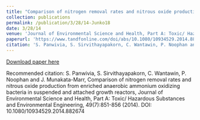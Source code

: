 ```yaml
---
title: "Comparison of nitrogen removal rates and nitrous oxide production from enriched anaerobic ammonium oxidizing bacteria in suspended and attached growth reactors"
collection: publications
permalink: /publication/3/28/14-Junko18
date: 3/28/14
venue: 'Journal of Environmental Science and Health, Part A: Toxic/ Hazardous Substances and Environmental Engineering'
paperurl: 'https://www.tandfonline.com/doi/abs/10.1080/10934529.2014.882674'
citation: 'S. Panwivia, S. Sirvithayapakorn, C. Wantawin, P. Noophan and J. Munakata-Marr, Comparison of nitrogen removal rates and nitrous oxide production from enriched anaerobic ammonium oxidizing bacteria in suspended and attached growth reactors, Journal of Environmental Science and Health, Part A: Toxic/ Hazardous Substances and Environmental Engineering, 49(7):851-856 (2014). DOI: 10.1080/10934529.2014.882674'
---
```


<a href='https://www.tandfonline.com/doi/abs/10.1080/10934529.2014.882674'>Download paper here</a>

Recommended citation: S. Panwivia, S. Sirvithayapakorn, C. Wantawin, P. Noophan and J. Munakata-Marr, Comparison of nitrogen removal rates and nitrous oxide production from enriched anaerobic ammonium oxidizing bacteria in suspended and attached growth reactors, Journal of Environmental Science and Health, Part A: Toxic/ Hazardous Substances and Environmental Engineering, 49(7):851-856 (2014). DOI: 10.1080/10934529.2014.882674